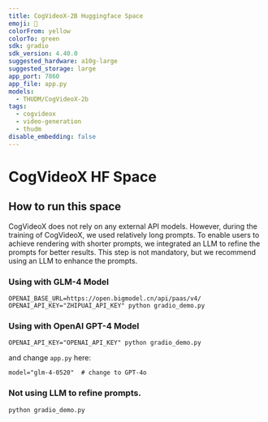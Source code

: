 ```yaml
---
title: CogVideoX-2B Huggingface Space
emoji: 🎥
colorFrom: yellow
colorTo: green
sdk: gradio
sdk_version: 4.40.0
suggested_hardware: a10g-large
suggested_storage: large
app_port: 7860
app_file: app.py
models:
  - THUDM/CogVideoX-2b
tags:
  - cogvideox
  - video-generation
  - thudm
disable_embedding: false
---
```


# CogVideoX HF Space

## How to run this space

CogVideoX does not rely on any external API models.
However, during the training of CogVideoX, we used relatively long prompts. To enable users to achieve rendering with
shorter prompts, we integrated an LLM to refine the prompts for better results.
This step is not mandatory, but we recommend using an LLM to enhance the prompts.

### Using with GLM-4 Model

```shell
OPENAI_BASE_URL=https://open.bigmodel.cn/api/paas/v4/ OPENAI_API_KEY="ZHIPUAI_API_KEY" python gradio_demo.py
```

### Using with OpenAI GPT-4 Model

```shell
OPENAI_API_KEY="OPENAI_API_KEY" python gradio_demo.py
```

and change `app.py` here:

```
model="glm-4-0520"  # change to GPT-4o
```

### Not using LLM to refine prompts.

```shell
python gradio_demo.py
```